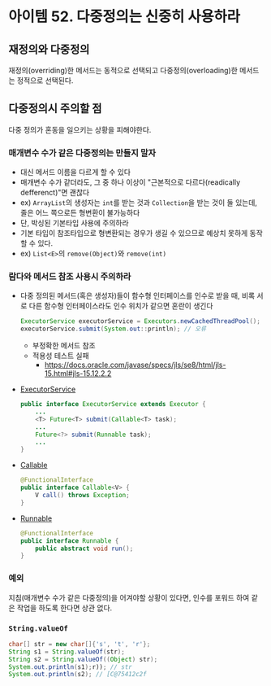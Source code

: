 # 아이템 52. 다중정의는 신중히 사용하라
## 재정의와 다중정의
재정의(overriding)한 메서드는 동적으로 선택되고 다중정의(overloading)한 메서드는 정적으로 선택된다.

## 다중정의시 주의할 점
다중 정의가 혼동을 일으키는 상황을 피해야한다.
### 매개변수 수가 같은 다중정의는 만들지 말자
- 대신 메서드 이름을 다르게 할 수 있다
- 매개변수 수가 같더라도, 그 중 하나 이상이 "근본적으로 다르다(readically defferenct)"면 괜찮다
- ex) `ArrayList`의 생성자는 `int`를 받는 것과 `Collection`을 받는 것이 둘 있는데, 줄은 어느 쪽으로든 형변환이 불가능하다
- 단, 박싱된 기본타입 사용에 주의하라
- 기본 타입이 참조타입으로 형변환되는 경우가 생길 수 있으므로 예상치 못하게 동작할 수 있다.
- ex) `List<E>`의 `remove(Object)`와 `remove(int)`

### 람다와 메서드 참조 사용시 주의하라
- 다중 정의된 메서드(혹은 생성자)들이 함수형 인터페이스를 인수로 받을 때, 비록 서로 다른 함수형 인터페이스라도 인수 위치가 같으면 혼란이 생긴다
    ``` java
    ExecutorService executorService = Executors.newCachedThreadPool();
    executorService.submit(System.out::println); // 오류
    ```
  - 부정확한 메서드 참조
  - 적용성 테스트 실패
    - https://docs.oracle.com/javase/specs/jls/se8/html/jls-15.html#jls-15.12.2.2

- [ExecutorService](https://docs.oracle.com/javase/8/docs/api/java/util/concurrent/ExecutorService.html)
    ``` java
    public interface ExecutorService extends Executor {
        ...
        <T> Future<T> submit(Callable<T> task);
        ...
        Future<?> submit(Runnable task);
        ...
    }
    ```
- [Callable<V>](https://docs.oracle.com/javase/8/docs/api/java/util/concurrent/Callable.html)
    ``` java
    @FunctionalInterface
    public interface Callable<V> {
        V call() throws Exception;
    }
    ```

- [Runnable](https://docs.oracle.com/javase/8/docs/api/java/lang/Runnable.html)
    ``` java
    @FunctionalInterface
    public interface Runnable {
        public abstract void run();
    }
    ```
### 예외
지침(매개변수 수가 같은 다중정의)을 어겨야할 상황이 있다면, 인수를 포워드 하여 같은 작업을 하도록 한다면 상관 없다.

### `String.valueOf`
``` java
char[] str = new char[]{'s', 't', 'r'};
String s1 = String.valueOf(str);
String s2 = String.valueOf((Object) str);
System.out.println(s1);r)); // str
System.out.println(s2); // [C@75412c2f
```